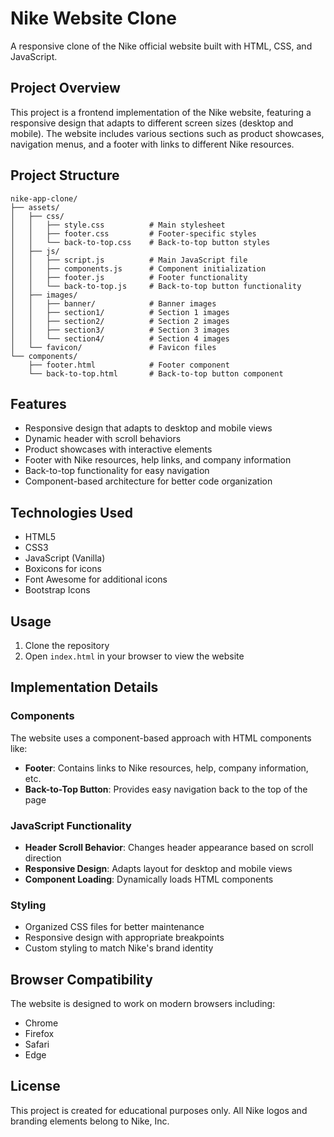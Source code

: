 # Nike Website Clone

A responsive clone of the Nike official website built with HTML, CSS, and JavaScript.

## Project Overview

This project is a frontend implementation of the Nike website, featuring a responsive design that adapts to different screen sizes (desktop and mobile). The website includes various sections such as product showcases, navigation menus, and a footer with links to different Nike resources.

## Project Structure

```
nike-app-clone/
├── assets/
│   ├── css/
│   │   ├── style.css          # Main stylesheet
│   │   ├── footer.css         # Footer-specific styles
│   │   └── back-to-top.css    # Back-to-top button styles
│   ├── js/
│   │   ├── script.js          # Main JavaScript file
│   │   ├── components.js      # Component initialization
│   │   ├── footer.js          # Footer functionality
│   │   └── back-to-top.js     # Back-to-top button functionality
│   ├── images/
│   │   ├── banner/            # Banner images
│   │   ├── section1/          # Section 1 images
│   │   ├── section2/          # Section 2 images
│   │   ├── section3/          # Section 3 images
│   │   └── section4/          # Section 4 images
│   └── favicon/               # Favicon files
└── components/
    ├── footer.html            # Footer component
    └── back-to-top.html       # Back-to-top button component
```

## Features

- Responsive design that adapts to desktop and mobile views
- Dynamic header with scroll behaviors
- Product showcases with interactive elements
- Footer with Nike resources, help links, and company information
- Back-to-top functionality for easy navigation
- Component-based architecture for better code organization

## Technologies Used

- HTML5
- CSS3
- JavaScript (Vanilla)
- Boxicons for icons
- Font Awesome for additional icons
- Bootstrap Icons

## Usage

1. Clone the repository
2. Open `index.html` in your browser to view the website

## Implementation Details

### Components

The website uses a component-based approach with HTML components like:

- **Footer**: Contains links to Nike resources, help, company information, etc.
- **Back-to-Top Button**: Provides easy navigation back to the top of the page

### JavaScript Functionality

- **Header Scroll Behavior**: Changes header appearance based on scroll direction
- **Responsive Design**: Adapts layout for desktop and mobile views
- **Component Loading**: Dynamically loads HTML components

### Styling

- Organized CSS files for better maintenance
- Responsive design with appropriate breakpoints
- Custom styling to match Nike's brand identity

## Browser Compatibility

The website is designed to work on modern browsers including:
- Chrome
- Firefox
- Safari
- Edge

## License

This project is created for educational purposes only. All Nike logos and branding elements belong to Nike, Inc. 